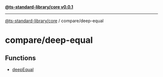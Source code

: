 [**@ts-standard-library/core v0.0.1**](../../README.md)

***

[@ts-standard-library/core](../../modules.md) / compare/deep-equal

# compare/deep-equal

## Functions

- [deepEqual](functions/deepEqual.md)
